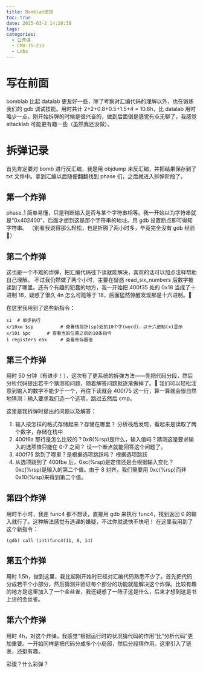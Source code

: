 ```yaml
---
title: Bomblab感想
toc: true
date: 2025-03-2 14:28:38
tags:
categories:
  - 公开课
  - CMU-15-213
  - Labs
---
```


# 写在前面

bomblab 比起 datalab 更友好一些，除了考察对汇编代码的理解以外，也在锻炼我们的 gdb 调试技能。用时共计 2+2+0.8+0.5+1.5+4 = 10.8h，比 datalab 用时略少一点。刚开始拆弹的时候是很兴奋的，做到后面倒是感觉有点无聊了，我感觉 attacklab 可能更有趣一些（虽然我还没做）。

# 拆弹记录

首先肯定要对 bomb 进行反汇编，我是用 objdump 来反汇编，并把结果保存到了 txt 文件中。拿到汇编以后随便翻翻找到 phase 们，之后就进入拆弹阶段了。

## 第一个炸弹

phase_1 简单易懂，只是判断输入是否与某个字符串相等。我一开始以为字符串就是“0x402400”，后面才想到这是那个字符串的地址。用 gdb 设置断点即可得知字符串。
（别看我说得那么轻松，也是折腾了两小时多，毕竟完全没有 gdb 经验 🫠）

## 第二个炸弹

这也是一个不难的炸弹，把汇编代码往下读就能解决，喜欢的话可以加点注释帮助自己理解。
不过我仍然做了两个小时，主要在疑惑 read_six_numbers 后数字被读到了哪里。还有个有趣的犯蠢的地方，我一开始把 400f35 处的 0x18 当成了十进制 18，疑惑了很久 4n 怎么可能等于 18，后面猛然惊醒发现那是十六进制。🤣

在这里我用到了这些新指令：

```
si  # 单步执行
x/10xw $sp          # 查看栈指针(sp)处的10个字(word)，以十六进制(x)显示
x/10i $pc      # 查看当前位置之后的10条指令
i registers eax     # 查看寄存器值

```

## 第三个炸弹

用时 50 分钟（有进步！），这次有了更系统的拆弹方法——先把代码分段，然后分析代码提出若干个猜测和问题，随着解答问题就逐渐做掉了。🫠
我们可以轻松注意到输入的数字不能少于一个，再往下读就会 400f75 这一行，算一算就会很自然地猜测：输入要求我们选一个选项，跳过去然后 cmp。

这里是我拆弹时提出的问题以及解答：

1. 输入按怎样的格式存储起来？存储在哪里？
   分析栈后发现，看起来是读取了两个数字，存储在栈中
2. 400f6a 那行是怎么比较的？0x8(%rsp)是什么，输入值吗？猜测这是要求输入的选项值只能在 0-7 之间？
   设一个断点就能回答这个问题了。
3. 400f75 跳到了哪里？是根据选项跳跃吗？
   根据选项跳跃
4. 从选项跳到了 400fbe 后，0xc(%rsp)是定值还是会根据输入变化？
   0xc(%rsp)是输入的第二个值。由于 8 对齐，我们需要用 0xc(%rsp)而非 0x10(%rsp)来得到第二个值。

## 第四个炸弹

用时半小时，我连 func4 都不想读，直接用 gdb 来执行 func4，找到返回 0 的输入就行了。这种解法感觉有逃课的嫌疑，不过你就说快不快吧！
在这里我用到了这个新指令：

```
(gdb) call (int)func4(11, 0, 14)

```

## 第五个炸弹

用时 1.5h，做到这里，我比起刚开始时已经对汇编代码熟悉不少了。首先把代码分成若干个小部分，然后猜测并验证每个部分的功能就能解决这个炸弹。比较有趣的地方是这里加入了一个金丝雀，我还疑惑了一阵子这是什么，后来才想到这是书上讲的金丝雀。

## 第六个炸弹

用时 4h，对这个炸弹，我感觉“根据运行时的状况猜代码的作用”比“分析代码”更加重要。一开始同样是把代码分成多个小局部，然后分段猜作用。这里引入了链表，还挺有趣。

彩蛋？什么彩弹？
